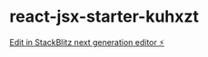 # react-jsx-starter-kuhxzt

[Edit in StackBlitz next generation editor ⚡️](https://stackblitz.com/~/github.com/guptasanskriti445/react-jsx-starter-kuhxzt)